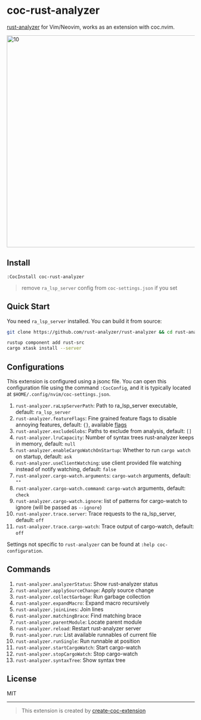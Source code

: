 # coc-rust-analyzer

[rust-analyzer](https://github.com/rust-analyzer/rust-analyzer) for Vim/Neovim, works as an extension with coc.nvim.

<img width="567" alt="10" src="https://user-images.githubusercontent.com/345274/67060118-34808a00-f18e-11e9-9d76-22fff11b5802.png">

## Install

`:CocInstall coc-rust-analyzer`

> remove `ra_lsp_server` config from `coc-settings.json` if you set

## Quick Start

You need `ra_lsp_server` installed. You can build it from source:

```sh
git clone https://github.com/rust-analyzer/rust-analyzer && cd rust-analyzer

rustup component add rust-src
cargo xtask install --server
```

## Configurations

This extension is configured using a jsonc file. You can open this configuration file using
the command `:CocConfig`, and it is typically located at `$HOME/.config/nvim/coc-settings.json`.

1. `rust-analyzer.raLspServerPath`: Path to ra_lsp_server executable, default: `ra_lsp_server`
1. `rust-analyzer.featureFlags`: Fine grained feature flags to disable annoying features, default: `{}`, available [flags](https://github.com/rust-analyzer/rust-analyzer/blob/master/crates/ra_ide/src/feature_flags.rs#L55)
1. `rust-analyzer.excludeGlobs`: Paths to exclude from analysis, default: `[]`
1. `rust-analyzer.lruCapacity`: Number of syntax trees rust-analyzer keeps in memory, default: `null`
1. `rust-analyzer.enableCargoWatchOnStartup`: Whether to run `cargo watch` on startup, default: `ask`
1. `rust-analyzer.useClientWatching`: use client provided file watching instead of notify watching, default: `false`
1. `rust-analyzer.cargo-watch.arguments`: `cargo-watch` arguments, default: `""`
1. `rust-analyzer.cargo-watch.command`: `cargo-watch` arguments, default: `check`
1. `rust-analyzer.cargo-watch.ignore`: list of patterns for cargo-watch to ignore (will be passed as `--ignore`)
1. `rust-analyzer.trace.server`: Trace requests to the ra_lsp_server, default: `off`
1. `rust-analyzer.trace.cargo-watch`: Trace output of cargo-watch, default: `off`

Settings not specific to `rust-analyzer` can be found at `:help coc-configuration`.

## Commands

1. `rust-analyzer.analyzerStatus`: Show rust-analyzer status
1. `rust-analyzer.applySourceChange`: Apply source change
1. `rust-analyzer.collectGarbage`: Run garbage collection
1. `rust-analyzer.expandMacro`: Expand macro recursively
1. `rust-analyzer.joinLines`: Join lines
1. `rust-analyzer.matchingBrace`: Find matching brace
1. `rust-analyzer.parentModule`: Locate parent module
1. `rust-analyzer.reload`: Restart rust-analyzer server
1. `rust-analyzer.run`: List available runnables of current file
1. `rust-analyzer.runSingle`: Run runnable at position
1. `rust-analyzer.startCargoWatch`: Start cargo-watch
1. `rust-analyzer.stopCargoWatch`: Stop cargo-watch
1. `rust-analyzer.syntaxTree`: Show syntax tree

## License

MIT

---
> This extension is created by [create-coc-extension](https://github.com/fannheyward/create-coc-extension)
